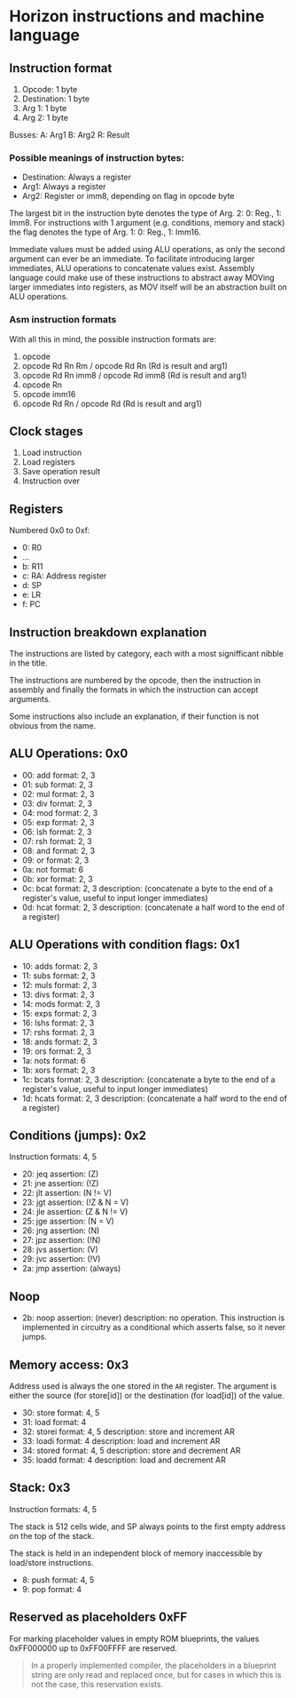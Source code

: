 # Horizon instructions and machine language

## Instruction format

1. Opcode:      1 byte
2. Destination: 1 byte
3. Arg 1:       1 byte
4. Arg 2:       1 byte

Busses:
A: Arg1
B: Arg2
R: Result

### Possible meanings of instruction bytes:
- Destination: Always a register
- Arg1: Always a register
- Arg2: Register or imm8, depending on flag in opcode byte

The largest bit in the instruction byte denotes the type of Arg. 2: 0: Reg., 1: Imm8.
For instructions with 1 argument (e.g. conditions, memory and stack) the flag denotes the type
of Arg. 1: 0: Reg., 1: Imm16.

Immediate values must be added using ALU operations, as only the second argument can ever be an immediate.
To facilitate introducing larger immediates, ALU operations to concatenate values exist. Assembly language
could make use of these instructions to abstract away MOVing larger immediates into registers, as MOV itself
will be an abstraction built on ALU operations.

### Asm instruction formats
With all this in mind, the possible instruction formats are:
1. opcode
2. opcode Rd Rn Rm      / opcode Rd Rn      (Rd is result and arg1)
3. opcode Rd Rn imm8    / opcode Rd imm8    (Rd is result and arg1)
4. opcode Rn
5. opcode imm16
6. opcode Rd Rn         / opcode Rd         (Rd is result and arg1)

## Clock stages
1. Load instruction
2. Load registers
3. Save operation result
4. Instruction over

## Registers
Numbered 0x0 to 0xf:
- 0: R0
- ...
- b: R11
- c: RA: Address register
- d: SP
- e: LR
- f: PC

## Instruction breakdown explanation
The instructions are listed by category, each with a most signifficant nibble in the
title.

The instructions are numbered by the opcode, then the instruction in assembly and
finally the formats in which the instruction can accept arguments.

Some instructions also include an explanation, if their function is not obvious from
the name.

## ALU Operations: 0x0

- 00: add
    format: 2, 3
- 01: sub
    format: 2, 3
- 02: mul
    format: 2, 3
- 03: div
    format: 2, 3
- 04: mod
    format: 2, 3
- 05: exp
    format: 2, 3
- 06: lsh
    format: 2, 3
- 07: rsh
    format: 2, 3
- 08: and
    format: 2, 3
- 09: or
    format: 2, 3
- 0a: not
    format: 6
- 0b: xor
    format: 2, 3
- 0c: bcat
    format: 2, 3
    description: (concatenate a byte to the end of a register's value, useful to input longer immediates)
- 0d: hcat
    format: 2, 3
    description: (concatenate a half word to the end of a register)

## ALU Operations with condition flags: 0x1

- 10: adds
    format: 2, 3
- 11: subs
    format: 2, 3
- 12: muls
    format: 2, 3
- 13: divs
    format: 2, 3
- 14: mods
    format: 2, 3
- 15: exps
    format: 2, 3
- 16: lshs
    format: 2, 3
- 17: rshs
    format: 2, 3
- 18: ands
    format: 2, 3
- 19: ors
    format: 2, 3
- 1a: nots
    format: 6
- 1b: xors
    format: 2, 3
- 1c: bcats
    format: 2, 3
    description: (concatenate a byte to the end of a register's value, useful to input longer immediates)
- 1d: hcats
    format: 2, 3
    description: (concatenate a half word to the end of a register)

## Conditions (jumps): 0x2
Instruction formats: 4, 5

- 20: jeq
    assertion: (Z)
- 21: jne
    assertion: (!Z)
- 22: jlt
    assertion: (N != V)
- 23: jgt
    assertion: (!Z & N = V)
- 24: jle
    assertion: (Z & N != V)
- 25: jge
    assertion: (N = V)
- 26: jng
    assertion: (N)
- 27: jpz
    assertion: (!N)
- 28: jvs
    assertion: (V)
- 29: jvc
    assertion: (!V)
- 2a: jmp
    assertion: (always)

## Noop
- 2b: noop
    assertion: (never)
    description: no operation. This instruction is implemented in circuitry as a conditional which asserts false, so it never jumps.

## Memory access: 0x3
Address used is always the one stored in the `AR` register.
The argument is either the source (for store\[id\]) or the destination (for load\[id\])
of the value.

- 30: store
    format: 4, 5
- 31: load
    format: 4
- 32: storei
    format: 4, 5
    description: store and increment AR
- 33: loadi
    format: 4
    description: load and increment AR
- 34: stored
    format: 4, 5
    description: store and decrement AR
- 35: loadd
    format: 4
    description: load and decrement AR

## Stack: 0x3
Instruction formats: 4, 5

The stack is 512 cells wide, and SP always points to the first empty address
on the top of the stack.

The stack is held in an independent block of memory inaccessible by load/store
instructions.

- 8: push
    format: 4, 5
- 9: pop
    format: 4

## Reserved as placeholders 0xFF
For marking placeholder values in empty ROM blueprints, the values 0xFF000000
up to 0xFF00FFFF are reserved.

> In a properly implemented compiler, the placeholders in a blueprint string are only
> read and replaced once, but for cases in which this is not the case, this reservation
> exists.

<!-- ### This is expansion material, not present in the actual processor yet ###-->
<!-- ## Vector operations -->
<!-- ### Registers -->
<!-- Numbered 0x10 to 0x4f -->
<!-- - V0..V15 (operand 1) -->
<!-- - U0..U15 (operand 2) -->
<!-- - T0..T15 (result) -->
<!-- - S0..S15 (result alt) -->
<!---->
<!-- ### Loading and storing -->
<!-- Vx and Ux registers can be written like any other register, and Tx and Sx can be read from, but they are all -->
<!-- one function only. Vx and Ux are write-only and Tx and Sx are read-only for non-vector instructions. -->
<!---->
<!-- ### Vector ALU operations (result T): 0x4 -->
<!-- - 0\*: vtadd -->
<!-- - 1\*: vtsub -->
<!-- - 2\*: vtmul -->
<!-- - 3\*: vtdiv -->
<!-- - 4\*: vtmod -->
<!-- - 5\*: vtexp -->
<!-- - 6\*: vtlsh -->
<!-- - 7\*: vtrsh -->
<!-- - 8\*: vtand -->
<!-- - 9\*: vtor -->
<!-- - a\*: vtnot -->
<!-- - b\*: vtxor -->
<!---->
<!-- ### Vector ALU operations (result S): 0x5 -->
<!-- - 0\*: vsadd -->
<!-- - 1\*: vssub -->
<!-- - 2\*: vsmul -->
<!-- - 3\*: vsdiv -->
<!-- - 4\*: vsmod -->
<!-- - 5\*: vsexp -->
<!-- - 6\*: vslsh -->
<!-- - 7\*: vsrsh -->
<!-- - 8\*: vsand -->
<!-- - 9\*: vsor -->
<!-- - a\*: vsnot -->
<!-- - b\*: vsxor -->
<!---->
<!-- ### Vector register access: 0x6 -->
<!-- - 0: movtv (move registers Tx to Vx) -->
<!-- - 1: movtu (" Tx to Ux) -->
<!-- - 2: movsv (" Sx to Vx) -->
<!-- - 3: movsu (" Sx to Ux) -->
<!-- - 4: movvu (" Vx to Ux) -->
<!-- - 5: movuv (" Ux to Vx) -->
<!-- - 6: copyv (copy single value into all Vx) -->
<!-- - 7: copyu (copy single value into all Vx) -->
